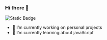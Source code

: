 ### Hi there 👋

![Static Badge](https://img.shields.io/badge/test)


- 🔭 I’m currently working on personal projects
- 🌱 I’m currently learning about javaScript



